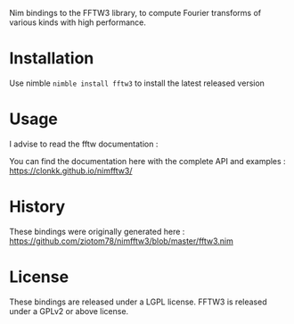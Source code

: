 Nim bindings to the FFTW3 library, to compute Fourier transforms of various kinds with high performance.

# Installation

Use nimble `nimble install fftw3` to install the latest released version

# Usage

I advise to read the fftw documentation :

You can find the documentation here with the complete API and examples : https://clonkk.github.io/nimfftw3/

# History

These bindings were originally generated here : https://github.com/ziotom78/nimfftw3/blob/master/fftw3.nim

# License

These bindings are released under a LGPL license. FFTW3 is released under a GPLv2 or above license.
